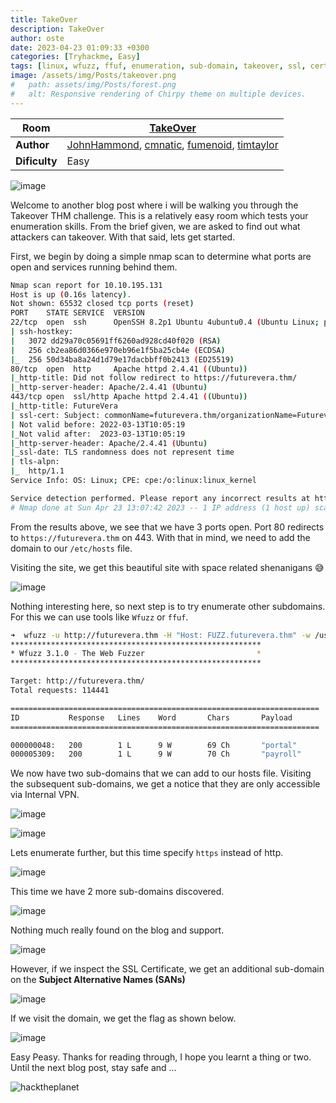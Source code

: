 ```yaml
---
title: TakeOver
description: TakeOver
author: oste
date: 2023-04-23 01:09:33 +0300
categories: [Tryhackme, Easy]
tags: [linux, wfuzz, ffuf, enumeration, sub-domain, takeover, ssl, certificate]
image: /assets/img/Posts/takeover.png
#   path: assets/img/Posts/forest.png
#   alt: Responsive rendering of Chirpy theme on multiple devices.
---
```




| **Room**      | [TakeOver](https://tryhackme.com/room/takeover)                                                                                                                                              |
| ------------- | -------------------------------------------------------------------------------------------------------------------------------------------------------------------------------------------- |
| **Author**    | [JohnHammond](https://tryhackme.com/p/JohnHammond), [cmnatic](https://tryhackme.com/p/cmnatic), [fumenoid](https://tryhackme.com/p/fumenoid), [timtaylor](https://tryhackme.com/p/timtaylor) |
| **Dificulty** | Easy                                                                                                                                                                                         |

![image](https://user-images.githubusercontent.com/58165365/233842176-2834dea8-194c-4b23-942a-a48d2540b40a.png)


Welcome to another blog post where i will be walking you through the Takeover THM challenge. This is a relatively easy room which tests your enumeration skills. From the brief given, we are asked to find out what attackers can takeover. With that said, lets get started.

First, we begin by doing a simple nmap scan to determine what ports are open and services running behind them.

```bash
Nmap scan report for 10.10.195.131
Host is up (0.16s latency).
Not shown: 65532 closed tcp ports (reset)
PORT    STATE SERVICE  VERSION
22/tcp  open  ssh      OpenSSH 8.2p1 Ubuntu 4ubuntu0.4 (Ubuntu Linux; protocol 2.0)
| ssh-hostkey:
|   3072 dd29a70c05691ff6260ad928cd40f020 (RSA)
|   256 cb2ea86d0366e970eb96e1f5ba25cb4e (ECDSA)
|_  256 50d34ba8a24d1d79e17dacbbff0b2413 (ED25519)
80/tcp  open  http     Apache httpd 2.4.41 ((Ubuntu))
|_http-title: Did not follow redirect to https://futurevera.thm/
|_http-server-header: Apache/2.4.41 (Ubuntu)
443/tcp open  ssl/http Apache httpd 2.4.41 ((Ubuntu))
|_http-title: FutureVera
| ssl-cert: Subject: commonName=futurevera.thm/organizationName=Futurevera/stateOrProvinceName=Oregon/countryName=US
| Not valid before: 2022-03-13T10:05:19
|_Not valid after:  2023-03-13T10:05:19
|_http-server-header: Apache/2.4.41 (Ubuntu)
|_ssl-date: TLS randomness does not represent time
| tls-alpn:
|_  http/1.1
Service Info: OS: Linux; CPE: cpe:/o:linux:linux_kernel

Service detection performed. Please report any incorrect results at https://nmap.org/submit/ .
# Nmap done at Sun Apr 23 13:07:42 2023 -- 1 IP address (1 host up) scanned in 1225.02 seconds
```

From the results above, we see that we have 3 ports open. Port 80 redirects to `https://futurevera.thm` on 443. With that in mind, we need to add the domain to our `/etc/hosts` file.

Visiting the site, we get this beautiful site with space related shenanigans 😅

![image](https://user-images.githubusercontent.com/58165365/233838767-852c6454-2ca2-4ad5-96ab-d906a3401904.png)


Nothing interesting here, so next step is to try enumerate other subdomains. For this we can use tools like `Wfuzz` or `ffuf`.

```bash
➜  wfuzz -u http://futurevera.thm -H "Host: FUZZ.futurevera.thm" -w /usr/share/seclists/Discovery/DNS/subdomains-top1million-110000.txt --hw 0
********************************************************
* Wfuzz 3.1.0 - The Web Fuzzer                         *
********************************************************

Target: http://futurevera.thm/
Total requests: 114441

=====================================================================
ID           Response   Lines    Word       Chars       Payload
=====================================================================

000000048:   200        1 L      9 W        69 Ch       "portal"
000005309:   200        1 L      9 W        70 Ch       "payroll"
```

We now have two sub-domains that we can add to our hosts file. Visiting the subsequent sub-domains, we get a notice that they are only accessible via Internal VPN.

![image](https://user-images.githubusercontent.com/58165365/233838679-07ae9480-d86d-4421-b66f-b251807aa0ee.png)

![image](https://user-images.githubusercontent.com/58165365/233838684-a13878b5-f211-451d-9fea-e53b47c1f9de.png)

Lets enumerate further, but this time specify `https` instead of http.

![image](https://user-images.githubusercontent.com/58165365/233839001-8895206d-38ac-419b-a6a9-67ea5aaf6d43.png)

This time we have 2 more sub-domains discovered.

![image](https://user-images.githubusercontent.com/58165365/233839126-5006cdd2-0d9b-4cab-b2b7-14a47c370d21.png)

Nothing much really found on the blog and support.

![image](https://user-images.githubusercontent.com/58165365/233839210-06e88ed2-09f5-4dda-9777-b62b10af38e7.png)

However, if we inspect the SSL Certificate, we get an additional sub-domain on the **Subject Alternative Names (SANs)**

![image](https://user-images.githubusercontent.com/58165365/233839281-ba6e8b02-bafa-4eff-ab97-111aa62fdc2a.png)

If we visit the domain, we get the flag as shown below.

![image](https://user-images.githubusercontent.com/58165365/233839429-a9331c0c-3e2d-4300-8204-62f85c0f7a11.png)


Easy Peasy. Thanks for reading through, I hope you learnt a thing or two. Until the next blog post, stay safe and ...

![hacktheplanet](https://media.tenor.com/K8R7LThju04AAAAC/hack-the-planet.gif)